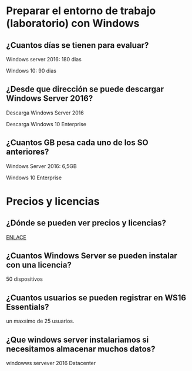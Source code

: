 # Preparar el entorno de trabajo (laboratorio) con Windows #
## ¿Cuantos días se tienen para evaluar? ##
Windows server 2016: 180 dias

WIndows 10: 90 dias
## ¿Desde que dirección se puede descargar Windows Server 2016? ##
Descarga Windows Server 2016

Descarga Windows 10 Enterprise
## ¿Cuantos GB pesa cada uno de los SO anteriores? ##
Windows Server 2016: 6,5GB

Windows 10 Enterprise
# Precios y licencias #
## ¿Dónde se pueden ver precios y licencias?
[ENLACE](https://www.microsoft.com/es-es/store/collections/windowsserver)
## ¿Cuantos Windows Server se pueden instalar con una licencia?
50 dispositivos
## ¿Cuantos usuarios se pueden registrar en WS16 Essentials?
un maxsimo de 25 usuarios.
## ¿Que windows server instalariamos si necesitamos almacenar muchos datos?
windowws servever 2016 Datacenter
